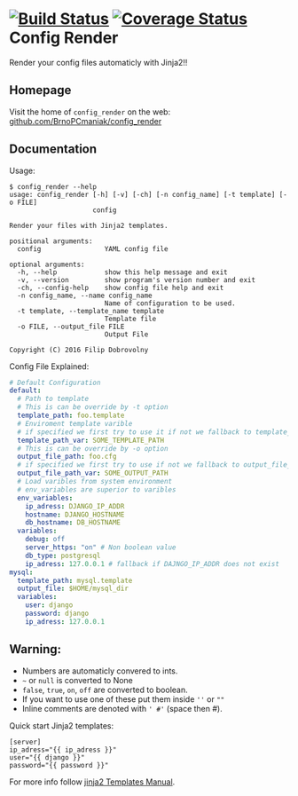 [![Build Status](https://travis-ci.org/BrnoPCmaniak/config_render.svg?branch=develop)](https://travis-ci.org/BrnoPCmaniak/config_render)
[![Coverage Status](https://coveralls.io/repos/github/BrnoPCmaniak/config_render/badge.svg?branch=develop)](https://coveralls.io/github/BrnoPCmaniak/config_render?branch=develop)
Config Render
=============

Render your config files automaticly with Jinja2!!

Homepage
--------

Visit the home of `config_render` on the web:
[github.com/BrnoPCmaniak/config_render](https://github.com/BrnoPCmaniak/config_render)

Documentation
-------------

Usage:
```
$ config_render --help
usage: config_render [-h] [-v] [-ch] [-n config_name] [-t template] [-o FILE]
                     config

Render your files with Jinja2 templates.

positional arguments:
  config                YAML config file

optional arguments:
  -h, --help            show this help message and exit
  -v, --version         show program's version number and exit
  -ch, --config-help    show config file help and exit
  -n config_name, --name config_name
                        Name of configuration to be used.
  -t template, --template_name template
                        Template file
  -o FILE, --output_file FILE
                        Output File

Copyright (C) 2016 Filip Dobrovolny
```

Config File Explained:
```yaml
# Default Configuration
default:
  # Path to template
  # This is can be override by -t option
  template_path: foo.template
  # Enviroment template varible
  # if specified we first try to use it if not we fallback to template_path
  template_path_var: SOME_TEMPLATE_PATH
  # This is can be override by -o option
  output_file_path: foo.cfg
  # if specified we first try to use if not we fallback to output_file_path
  output_file_path_var: SOME_OUTPUT_PATH
  # Load varibles from system environment
  # env_variables are superior to varibles
  env_variables:
    ip_adress: DJANGO_IP_ADDR
    hostname: DJANGO_HOSTNAME
    db_hostname: DB_HOSTNAME
  variables:
    debug: off
    server_https: "on" # Non boolean value
    db_type: postgresql
    ip_adress: 127.0.0.1 # fallback if DAJNGO_IP_ADDR does not exist
mysql:
  template_path: mysql.template
  output_file: $HOME/mysql_dir
  variables:
    user: django
    password: django
    ip_adress: 127.0.0.1
```
Warning:
-------------
* Numbers are automaticly convered to ints.
* `~` or `null` is converted to None
* `false`, `true`, `on`, `off` are converted to boolean.
* If you want to use one of these put them inside `''` or `""`
* Inline comments are denoted with `' #'` (space then #).

Quick start Jinja2 templates:
```
[server]
ip_adress="{{ ip_adress }}"
user="{{ django }}"
password="{{ password }}"
```

For more info follow [jinja2 Templates Manual](http://jinja.pocoo.org/docs/dev/templates/).

